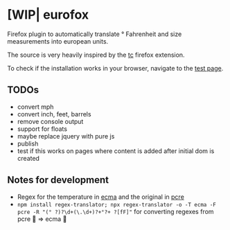 # [WIP| eurofox

Firefox plugin to automatically translate ° Fahrenheit and size measurements into european units.

The source is very heavily inspired by the [tc](https://github.com/spb/tc) firefox extension.

To check if the installation works in your browser, navigate to the [test page](testpage/test.html).

## TODOs

* convert mph
* convert inch, feet, barrels
* remove console output
* support for floats
* maybe replace jquery with pure js
* publish
* test if this works on pages where content is added after initial dom is created

## Notes for development

* Regex for the temperature in [ecma](https://regex101.com/r/Wrpp4x/1) and the original in [pcre](https://regex101.com/r/Ak5Joj/1)
* `npm install regex-translator; npx regex-translator -o -T ecma -F pcre -R "(° ?)?\d+(\.\d+)?+°?+ ?[fF]"` for converting regexes from pcre 🧠 => ecma 💪
